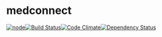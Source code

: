 # medconnect
[![node](https://img.shields.io/node/v/gh-badges.svg)]()[![Build Status](https://travis-ci.org/tannerwj/medconnect.svg?branch=master)](https://travis-ci.org/tannerwj/medconnect)[![Code Climate](https://codeclimate.com/github/tannerwj/medconnect/badges/gpa.svg)](https://codeclimate.com/github/tannerwj/medconnect)[![Dependency Status](https://gemnasium.com/tannerwj/medconnect.svg)](https://gemnasium.com/tannerwj/medconnect)

